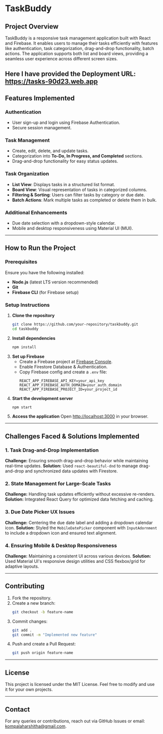 # TaskBuddy

## Project Overview
TaskBuddy is a responsive task management application built with React and Firebase. It enables users to manage their tasks efficiently with features like authentication, task categorization, drag-and-drop functionality, batch actions. The application supports both list and board views, providing a seamless user experience across different screen sizes.

Here I have provided the Deployment URL: https://tasks-90d23.web.app
---

## Features Implemented

### **Authentication**
- User sign-up and login using Firebase Authentication.
- Secure session management.

### **Task Management**
- Create, edit, delete, and update tasks.
- Categorization into **To-Do, In Progress, and Completed** sections.
- Drag-and-drop functionality for easy status updates.

### **Task Organization**
- **List View**: Displays tasks in a structured list format.
- **Board View**: Visual representation of tasks in categorized columns.
- **Filtering & Sorting**: Users can filter tasks by category or due date.
- **Batch Actions**: Mark multiple tasks as completed or delete them in bulk.

### **Additional Enhancements**
- Due date selection with a dropdown-style calendar.
- Mobile and desktop responsiveness using Material UI (MUI).

---

## How to Run the Project

### **Prerequisites**
Ensure you have the following installed:
- **Node.js** (latest LTS version recommended)
- **Git**
- **Firebase CLI** (for Firebase setup)

### **Setup Instructions**
1. **Clone the repository**
   ```bash
   git clone https://github.com/your-repository/taskbuddy.git
   cd taskbuddy
   ```
2. **Install dependencies**
   ```bash
   npm install
   ```
3. **Set up Firebase**
   - Create a Firebase project at [Firebase Console](https://console.firebase.google.com/).
   - Enable Firestore Database & Authentication.
   - Copy Firebase config and create a `.env` file:
     ```env
     REACT_APP_FIREBASE_API_KEY=your_api_key
     REACT_APP_FIREBASE_AUTH_DOMAIN=your_auth_domain
     REACT_APP_FIREBASE_PROJECT_ID=your_project_id
     ```
4. **Start the development server**
   ```bash
   npm start
   ```
5. **Access the application**
   Open [http://localhost:3000](http://localhost:3000) in your browser.

---

## Challenges Faced & Solutions Implemented

### 1. **Task Drag-and-Drop Implementation**
   **Challenge:** Ensuring smooth drag-and-drop behavior while maintaining real-time updates.
   **Solution:** Used `react-beautiful-dnd` to manage drag-and-drop and synchronized data updates with Firestore.

### 2. **State Management for Large-Scale Tasks**
   **Challenge:** Handling task updates efficiently without excessive re-renders.
   **Solution:** Integrated React Query for optimized data fetching and caching.

### 3. **Due Date Picker UX Issues**
   **Challenge:** Centering the due date label and adding a dropdown calendar icon.
   **Solution:** Styled the `MobileDatePicker` component with `InputAdornment` to include a dropdown icon and ensured text alignment.

### 4. **Ensuring Mobile & Desktop Responsiveness**
   **Challenge:** Maintaining a consistent UI across various devices.
   **Solution:** Used Material UI's responsive design utilities and CSS flexbox/grid for adaptive layouts.

---

## Contributing
1. Fork the repository.
2. Create a new branch:
   ```bash
   git checkout -b feature-name
   ```
3. Commit changes:
   ```bash
   git add .
   git commit -m "Implemented new feature"
   ```
4. Push and create a Pull Request:
   ```bash
   git push origin feature-name
   ```

---

## License
This project is licensed under the MIT License. Feel free to modify and use it for your own projects.

---

## Contact
For any queries or contributions, reach out via GitHub Issues or email: kompalaharshitha@gmail.com.

